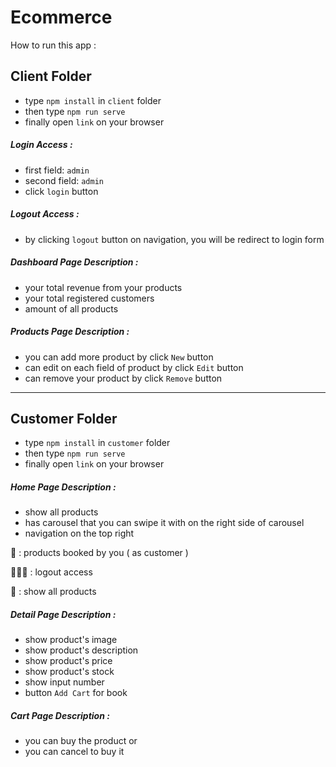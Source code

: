# Ecommerce

How to run this app :

##  Client Folder

- type `npm install` in `client` folder
- then type `npm run serve`
- finally open `link` on your browser

##### Login Access :
- first field: `admin`
- second field: `admin`
- click `login` button

##### Logout Access :
- by clicking `logout` button on navigation, you will be redirect to login form

##### Dashboard Page Description :

- your total revenue from your products
- your total registered customers
- amount of all products

##### Products Page Description :

- you can add more product by click `New` button
- can edit on each field of product by click `Edit` button
- can remove your product by click `Remove` button

---

## Customer Folder

- type `npm install` in `customer` folder
- then type `npm run serve`
- finally open `link` on your browser

##### Home Page Description :

- show all products
- has carousel that you can swipe it with on the right side of carousel
- navigation on the top right

🛒 : products booked by you ( as customer )

🙎🏻‍♂️ : logout access

🏬 : show all products

##### Detail Page Description :

- show product's image
- show product's description 
- show product's price
- show product's stock
- show input number
- button `Add Cart` for book

##### Cart Page Description :

- you can buy the product or
- you can cancel to buy it